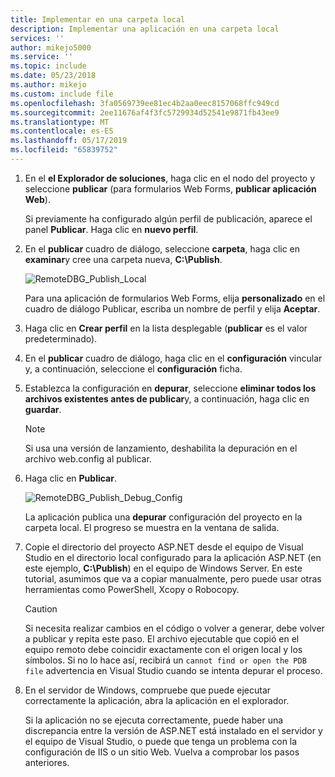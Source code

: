 ```yaml
---
title: Implementar en una carpeta local
description: Implementar una aplicación en una carpeta local
services: ''
author: mikejo5000
ms.service: ''
ms.topic: include
ms.date: 05/23/2018
ms.author: mikejo
ms.custom: include file
ms.openlocfilehash: 3fa0569739ee81ec4b2aa0eec8157068ffc949cd
ms.sourcegitcommit: 2ee11676af4f3fc5729934d52541e9871fb43ee9
ms.translationtype: MT
ms.contentlocale: es-ES
ms.lasthandoff: 05/17/2019
ms.locfileid: "65839752"
---
```

1. En el **el Explorador de soluciones**, haga clic en el nodo del proyecto y seleccione **publicar** (para formularios Web Forms, **publicar aplicación Web**).

    Si previamente ha configurado algún perfil de publicación, aparece el panel **Publicar**. Haga clic en **nuevo perfil**.

1. En el **publicar** cuadro de diálogo, seleccione **carpeta**, haga clic en **examinar**y cree una carpeta nueva, **C:\Publish**.

    ![RemoteDBG_Publish_Local](../media/remotedbg_publish_local.png "RemoteDBG_Publish_Local")

    Para una aplicación de formularios Web Forms, elija **personalizado** en el cuadro de diálogo Publicar, escriba un nombre de perfil y elija **Aceptar**.

1. Haga clic en **Crear perfil** en la lista desplegable (**publicar** es el valor predeterminado).

1. En el **publicar** cuadro de diálogo, haga clic en el **configuración** vincular y, a continuación, seleccione el **configuración** ficha.

1. Establezca la configuración en **depurar**, seleccione **eliminar todos los archivos existentes antes de publicar**y, a continuación, haga clic en **guardar**.

    > [!NOTE]
    > Si usa una versión de lanzamiento, deshabilita la depuración en el archivo web.config al publicar.

1. Haga clic en **Publicar**.

    ![RemoteDBG_Publish_Debug_Config](../media/remotedbg_publish_debug_config.png "RemoteDBG_Publish_Debug_Config")

    La aplicación publica una **depurar** configuración del proyecto en la carpeta local. El progreso se muestra en la ventana de salida.

1. Copie el directorio del proyecto ASP.NET desde el equipo de Visual Studio en el directorio local configurado para la aplicación ASP.NET (en este ejemplo, **C:\Publish**) en el equipo de Windows Server. En este tutorial, asumimos que va a copiar manualmente, pero puede usar otras herramientas como PowerShell, Xcopy o Robocopy.

    > [!CAUTION]
    > Si necesita realizar cambios en el código o volver a generar, debe volver a publicar y repita este paso. El archivo ejecutable que copió en el equipo remoto debe coincidir exactamente con el origen local y los símbolos.    Si no lo hace así, recibirá un `cannot find or open the PDB file` advertencia en Visual Studio cuando se intenta depurar el proceso.

1. En el servidor de Windows, compruebe que puede ejecutar correctamente la aplicación, abra la aplicación en el explorador.

    Si la aplicación no se ejecuta correctamente, puede haber una discrepancia entre la versión de ASP.NET está instalado en el servidor y el equipo de Visual Studio, o puede que tenga un problema con la configuración de IIS o un sitio Web. Vuelva a comprobar los pasos anteriores.
